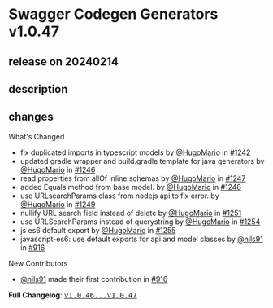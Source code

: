 # Swagger Codegen Generators v1.0.47

## release on 20240214

## description

## changes

What's Changed

* fix duplicated imports in typescript models by <a class="user-mention notranslate" data-hovercard-type="user" data-hovercard-url="/users/HugoMario/hovercard" data-octo-click="hovercard-link-click" data-octo-dimensions="link_type:self" href="https://github.com/HugoMario">@HugoMario</a> in <a class="issue-link js-issue-link" data-error-text="Failed to load title" data-id="2065754829" data-permission-text="Title is private" data-url="https://github.com/swagger-api/swagger-codegen-generators/issues/1242" data-hovercard-type="pull_request" data-hovercard-url="/swagger-api/swagger-codegen-generators/pull/1242/hovercard" href="https://github.com/swagger-api/swagger-codegen-generators/pull/1242">#1242</a>
* updated gradle wrapper and build.gradle template for java generators by <a class="user-mention notranslate" data-hovercard-type="user" data-hovercard-url="/users/HugoMario/hovercard" data-octo-click="hovercard-link-click" data-octo-dimensions="link_type:self" href="https://github.com/HugoMario">@HugoMario</a> in <a class="issue-link js-issue-link" data-error-text="Failed to load title" data-id="2092422902" data-permission-text="Title is private" data-url="https://github.com/swagger-api/swagger-codegen-generators/issues/1246" data-hovercard-type="pull_request" data-hovercard-url="/swagger-api/swagger-codegen-generators/pull/1246/hovercard" href="https://github.com/swagger-api/swagger-codegen-generators/pull/1246">#1246</a>
* read properties from allOf inline schemas by <a class="user-mention notranslate" data-hovercard-type="user" data-hovercard-url="/users/HugoMario/hovercard" data-octo-click="hovercard-link-click" data-octo-dimensions="link_type:self" href="https://github.com/HugoMario">@HugoMario</a> in <a class="issue-link js-issue-link" data-error-text="Failed to load title" data-id="2108960379" data-permission-text="Title is private" data-url="https://github.com/swagger-api/swagger-codegen-generators/issues/1247" data-hovercard-type="pull_request" data-hovercard-url="/swagger-api/swagger-codegen-generators/pull/1247/hovercard" href="https://github.com/swagger-api/swagger-codegen-generators/pull/1247">#1247</a>
* added Equals method from base model. by <a class="user-mention notranslate" data-hovercard-type="user" data-hovercard-url="/users/HugoMario/hovercard" data-octo-click="hovercard-link-click" data-octo-dimensions="link_type:self" href="https://github.com/HugoMario">@HugoMario</a> in <a class="issue-link js-issue-link" data-error-text="Failed to load title" data-id="2113662557" data-permission-text="Title is private" data-url="https://github.com/swagger-api/swagger-codegen-generators/issues/1248" data-hovercard-type="pull_request" data-hovercard-url="/swagger-api/swagger-codegen-generators/pull/1248/hovercard" href="https://github.com/swagger-api/swagger-codegen-generators/pull/1248">#1248</a>
* use URLsearchParams class from nodejs api to fix error. by <a class="user-mention notranslate" data-hovercard-type="user" data-hovercard-url="/users/HugoMario/hovercard" data-octo-click="hovercard-link-click" data-octo-dimensions="link_type:self" href="https://github.com/HugoMario">@HugoMario</a> in <a class="issue-link js-issue-link" data-error-text="Failed to load title" data-id="2120097118" data-permission-text="Title is private" data-url="https://github.com/swagger-api/swagger-codegen-generators/issues/1249" data-hovercard-type="pull_request" data-hovercard-url="/swagger-api/swagger-codegen-generators/pull/1249/hovercard" href="https://github.com/swagger-api/swagger-codegen-generators/pull/1249">#1249</a>
* nullify URL search field instead of delete by <a class="user-mention notranslate" data-hovercard-type="user" data-hovercard-url="/users/HugoMario/hovercard" data-octo-click="hovercard-link-click" data-octo-dimensions="link_type:self" href="https://github.com/HugoMario">@HugoMario</a> in <a class="issue-link js-issue-link" data-error-text="Failed to load title" data-id="2128072491" data-permission-text="Title is private" data-url="https://github.com/swagger-api/swagger-codegen-generators/issues/1251" data-hovercard-type="pull_request" data-hovercard-url="/swagger-api/swagger-codegen-generators/pull/1251/hovercard" href="https://github.com/swagger-api/swagger-codegen-generators/pull/1251">#1251</a>
* use URLSearchParams instead of querystring by <a class="user-mention notranslate" data-hovercard-type="user" data-hovercard-url="/users/HugoMario/hovercard" data-octo-click="hovercard-link-click" data-octo-dimensions="link_type:self" href="https://github.com/HugoMario">@HugoMario</a> in <a class="issue-link js-issue-link" data-error-text="Failed to load title" data-id="2130358809" data-permission-text="Title is private" data-url="https://github.com/swagger-api/swagger-codegen-generators/issues/1254" data-hovercard-type="pull_request" data-hovercard-url="/swagger-api/swagger-codegen-generators/pull/1254/hovercard" href="https://github.com/swagger-api/swagger-codegen-generators/pull/1254">#1254</a>
* js es6 default export by <a class="user-mention notranslate" data-hovercard-type="user" data-hovercard-url="/users/HugoMario/hovercard" data-octo-click="hovercard-link-click" data-octo-dimensions="link_type:self" href="https://github.com/HugoMario">@HugoMario</a> in <a class="issue-link js-issue-link" data-error-text="Failed to load title" data-id="2130455692" data-permission-text="Title is private" data-url="https://github.com/swagger-api/swagger-codegen-generators/issues/1255" data-hovercard-type="pull_request" data-hovercard-url="/swagger-api/swagger-codegen-generators/pull/1255/hovercard" href="https://github.com/swagger-api/swagger-codegen-generators/pull/1255">#1255</a>
* javascript-es6: use default exports for api and model classes by <a class="user-mention notranslate" data-hovercard-type="user" data-hovercard-url="/users/nils91/hovercard" data-octo-click="hovercard-link-click" data-octo-dimensions="link_type:self" href="https://github.com/nils91">@nils91</a> in <a class="issue-link js-issue-link" data-error-text="Failed to load title" data-id="912261341" data-permission-text="Title is private" data-url="https://github.com/swagger-api/swagger-codegen-generators/issues/916" data-hovercard-type="pull_request" data-hovercard-url="/swagger-api/swagger-codegen-generators/pull/916/hovercard" href="https://github.com/swagger-api/swagger-codegen-generators/pull/916">#916</a>

New Contributors

* <a class="user-mention notranslate" data-hovercard-type="user" data-hovercard-url="/users/nils91/hovercard" data-octo-click="hovercard-link-click" data-octo-dimensions="link_type:self" href="https://github.com/nils91">@nils91</a> made their first contribution in <a class="issue-link js-issue-link" data-error-text="Failed to load title" data-id="912261341" data-permission-text="Title is private" data-url="https://github.com/swagger-api/swagger-codegen-generators/issues/916" data-hovercard-type="pull_request" data-hovercard-url="/swagger-api/swagger-codegen-generators/pull/916/hovercard" href="https://github.com/swagger-api/swagger-codegen-generators/pull/916">#916</a>

<strong>Full Changelog</strong>: <a class="commit-link" href="https://github.com/swagger-api/swagger-codegen-generators/compare/v1.0.46...v1.0.47"><tt>v1.0.46...v1.0.47</tt></a>

